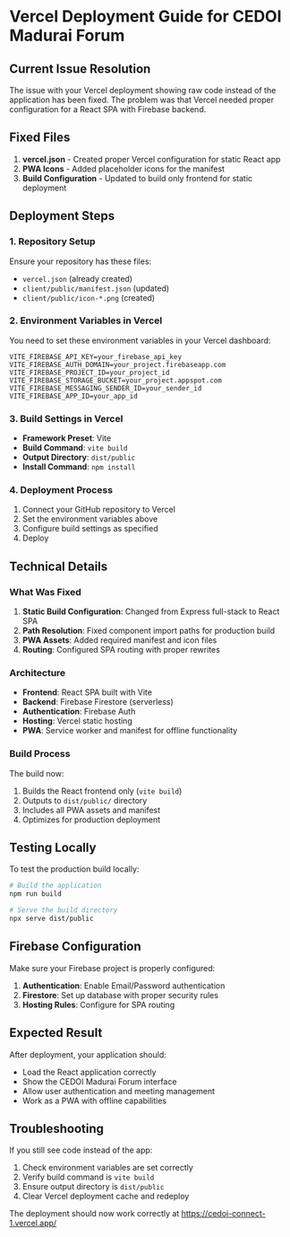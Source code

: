 # Vercel Deployment Guide for CEDOI Madurai Forum

## Current Issue Resolution

The issue with your Vercel deployment showing raw code instead of the application has been fixed. The problem was that Vercel needed proper configuration for a React SPA with Firebase backend.

## Fixed Files

1. **vercel.json** - Created proper Vercel configuration for static React app
2. **PWA Icons** - Added placeholder icons for the manifest
3. **Build Configuration** - Updated to build only frontend for static deployment

## Deployment Steps

### 1. Repository Setup
Ensure your repository has these files:
- `vercel.json` (already created)
- `client/public/manifest.json` (updated)
- `client/public/icon-*.png` (created)

### 2. Environment Variables in Vercel

You need to set these environment variables in your Vercel dashboard:

```
VITE_FIREBASE_API_KEY=your_firebase_api_key
VITE_FIREBASE_AUTH_DOMAIN=your_project.firebaseapp.com
VITE_FIREBASE_PROJECT_ID=your_project_id
VITE_FIREBASE_STORAGE_BUCKET=your_project.appspot.com
VITE_FIREBASE_MESSAGING_SENDER_ID=your_sender_id
VITE_FIREBASE_APP_ID=your_app_id
```

### 3. Build Settings in Vercel

- **Framework Preset**: Vite
- **Build Command**: `vite build`
- **Output Directory**: `dist/public`
- **Install Command**: `npm install`

### 4. Deployment Process

1. Connect your GitHub repository to Vercel
2. Set the environment variables above
3. Configure build settings as specified
4. Deploy

## Technical Details

### What Was Fixed

1. **Static Build Configuration**: Changed from Express full-stack to React SPA
2. **Path Resolution**: Fixed component import paths for production build
3. **PWA Assets**: Added required manifest and icon files
4. **Routing**: Configured SPA routing with proper rewrites

### Architecture

- **Frontend**: React SPA built with Vite
- **Backend**: Firebase Firestore (serverless)
- **Authentication**: Firebase Auth
- **Hosting**: Vercel static hosting
- **PWA**: Service worker and manifest for offline functionality

### Build Process

The build now:
1. Builds the React frontend only (`vite build`)
2. Outputs to `dist/public/` directory
3. Includes all PWA assets and manifest
4. Optimizes for production deployment

## Testing Locally

To test the production build locally:

```bash
# Build the application
npm run build

# Serve the build directory
npx serve dist/public
```

## Firebase Configuration

Make sure your Firebase project is properly configured:

1. **Authentication**: Enable Email/Password authentication
2. **Firestore**: Set up database with proper security rules
3. **Hosting Rules**: Configure for SPA routing

## Expected Result

After deployment, your application should:
- Load the React application correctly
- Show the CEDOI Madurai Forum interface
- Allow user authentication and meeting management
- Work as a PWA with offline capabilities

## Troubleshooting

If you still see code instead of the app:
1. Check environment variables are set correctly
2. Verify build command is `vite build`
3. Ensure output directory is `dist/public`
4. Clear Vercel deployment cache and redeploy

The deployment should now work correctly at https://cedoi-connect-1.vercel.app/